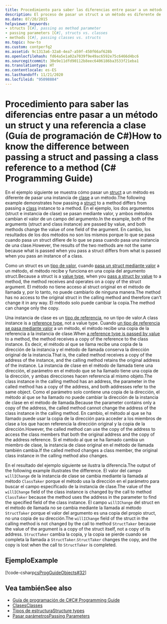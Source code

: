 ```yaml
---
title: Procedimiento para saber las diferencias entre pasar a un método un struct y una referencia a clase - Guía de programación de C#
description: El proceso de pasar un struct a un método es diferente de pasar una instancia de clase a un método en C#. En este ejemplo se muestra la instancia de struct y de clase pasada por valor.
ms.date: 07/20/2015
helpviewer_keywords:
- structs [C#], passing as method parameter
- passing parameters [C#], structs vs. classes
- methods [C#], passing classes vs. structs
ms.topic: how-to
ms.custom: contperfq2
ms.assetid: 9c1313a6-32a8-4ea7-a59f-450f66af628b
ms.openlocfilehash: fd64a5e1a02a7039f9e49ac6592e75c6466d4bc6
ms.sourcegitcommit: 30e9e11dfd90112b8eec6406186ba3533f21eba1
ms.translationtype: HT
ms.contentlocale: es-ES
ms.lasthandoff: 11/21/2020
ms.locfileid: "95098884"
---
```

# <a name="how-to-know-the-difference-between-passing-a-struct-and-passing-a-class-reference-to-a-method-c-programming-guide"></a><span data-ttu-id="7d4c0-104">Procedimiento para saber las diferencias entre pasar a un método un struct y una referencia a clase (Guía de programación de C#)</span><span class="sxs-lookup"><span data-stu-id="7d4c0-104">How to know the difference between passing a struct and passing a class reference to a method (C# Programming Guide)</span></span>

<span data-ttu-id="7d4c0-105">En el ejemplo siguiente se muestra cómo pasar un [struct](../../language-reference/builtin-types/struct.md) a un método es diferente de pasar una instancia de [clase](../../language-reference/keywords/class.md) a un método.</span><span class="sxs-lookup"><span data-stu-id="7d4c0-105">The following example demonstrates how passing a [struct](../../language-reference/builtin-types/struct.md) to a method differs from passing a [class](../../language-reference/keywords/class.md) instance to a method.</span></span> <span data-ttu-id="7d4c0-106">En el ejemplo, los dos argumentos (struct e instancia de clase) se pasan mediante valor, y ambos métodos cambian el valor de un campo del argumento.</span><span class="sxs-lookup"><span data-stu-id="7d4c0-106">In the example, both of the arguments (struct and class instance) are passed by value, and both methods change the value of one field of the argument.</span></span> <span data-ttu-id="7d4c0-107">En cambio, los resultados de los dos métodos no son los mismos porque lo que se pasa cuando pasa un struct difiere de lo que se pasa cuando pasa una instancia de una clase.</span><span class="sxs-lookup"><span data-stu-id="7d4c0-107">However, the results of the two methods are not the same because what is passed when you pass a struct differs from what is passed when you pass an instance of a class.</span></span>  
  
 <span data-ttu-id="7d4c0-108">Como un struct es un [tipo de valor](../../language-reference/builtin-types/value-types.md), cuando [pasa un struct mediante valor](./passing-value-type-parameters.md) a un método, el método recibe y funciona en una copia del argumento struct.</span><span class="sxs-lookup"><span data-stu-id="7d4c0-108">Because a struct is a [value type](../../language-reference/builtin-types/value-types.md), when you [pass a struct by value](./passing-value-type-parameters.md) to a method, the method receives and operates on a copy of the struct argument.</span></span> <span data-ttu-id="7d4c0-109">El método no tiene acceso al struct original en el método de llamada y, por lo tanto, no puede cambiarlo de ninguna manera.</span><span class="sxs-lookup"><span data-stu-id="7d4c0-109">The method has no access to the original struct in the calling method and therefore can't change it in any way.</span></span> <span data-ttu-id="7d4c0-110">El método solo puede cambiar la copia.</span><span class="sxs-lookup"><span data-stu-id="7d4c0-110">The method can change only the copy.</span></span>  
  
 <span data-ttu-id="7d4c0-111">Una instancia de clase es un [tipo de referencia](../../language-reference/keywords/reference-types.md), no un tipo de valor.</span><span class="sxs-lookup"><span data-stu-id="7d4c0-111">A class instance is a [reference type](../../language-reference/keywords/reference-types.md), not a value type.</span></span> <span data-ttu-id="7d4c0-112">Cuando [un tipo de referencia se pasa mediante valor](./passing-reference-type-parameters.md) a un método, el método recibe una copia de la referencia a la instancia de clase.</span><span class="sxs-lookup"><span data-stu-id="7d4c0-112">When [a reference type is passed by value](./passing-reference-type-parameters.md) to a method, the method receives a copy of the reference to the class instance.</span></span> <span data-ttu-id="7d4c0-113">Es decir, el método al que se llama recibe una copia de la dirección de la instancia y el método de llamada conserva la dirección original de la instancia.</span><span class="sxs-lookup"><span data-stu-id="7d4c0-113">That is, the called method receives a copy of the address of the instance, and the calling method retains the original address of the instance.</span></span> <span data-ttu-id="7d4c0-114">La instancia de clase en el método de llamada tiene una dirección, el parámetro en el método que se ha llamado tiene una copia de la dirección, y ambas direcciones hacen referencia al mismo objeto.</span><span class="sxs-lookup"><span data-stu-id="7d4c0-114">The class instance in the calling method has an address, the parameter in the called method has a copy of the address, and both addresses refer to the same object.</span></span> <span data-ttu-id="7d4c0-115">Como el parámetro solo contiene una copia de la dirección, el método al que se ha llamado no puede cambiar la dirección de la instancia de clase en el método de llamada.</span><span class="sxs-lookup"><span data-stu-id="7d4c0-115">Because the parameter contains only a copy of the address, the called method cannot change the address of the class instance in the calling method.</span></span> <span data-ttu-id="7d4c0-116">En cambio, el método al que se ha llamado puede usar la copia de la dirección para acceder a los miembros de clase a los que hacen referencia la dirección original y la copia de la dirección.</span><span class="sxs-lookup"><span data-stu-id="7d4c0-116">However, the called method can use the copy of the address to access the class members that both the original address and the copy of the address reference.</span></span> <span data-ttu-id="7d4c0-117">Si el método al que se ha llamado cambia un miembro de clase, la instancia de clase original en el método de llamada también cambia.</span><span class="sxs-lookup"><span data-stu-id="7d4c0-117">If the called method changes a class member, the original class instance in the calling method also changes.</span></span>  
  
 <span data-ttu-id="7d4c0-118">En el resultado del ejemplo siguiente se ilustra la diferencia.</span><span class="sxs-lookup"><span data-stu-id="7d4c0-118">The output of the following example illustrates the difference.</span></span> <span data-ttu-id="7d4c0-119">El valor del campo `willIChange` de la instancia de clase se cambia mediante la llamada al método `ClassTaker` porque el método usa la dirección en el parámetro para buscar el campo especificado de la instancia de clase.</span><span class="sxs-lookup"><span data-stu-id="7d4c0-119">The value of the `willIChange` field of the class instance is changed by the call to method `ClassTaker` because the method uses the address in the parameter to find the specified field of the class instance.</span></span> <span data-ttu-id="7d4c0-120">El campo `willIChange` del struct en el método de llamada no se cambia mediante la llamada al método `StructTaker` porque el valor del argumento es una copia del propio struct, no una copia de su dirección.</span><span class="sxs-lookup"><span data-stu-id="7d4c0-120">The `willIChange` field of the struct in the calling method is not changed by the call to method `StructTaker` because the value of the argument is a copy of the struct itself, not a copy of its address.</span></span> <span data-ttu-id="7d4c0-121">`StructTaker` cambia la copia, y la copia se pierde cuando se completa la llamada a `StructTaker`.</span><span class="sxs-lookup"><span data-stu-id="7d4c0-121">`StructTaker` changes the copy, and the copy is lost when the call to `StructTaker` is completed.</span></span>  
  
## <a name="example"></a><span data-ttu-id="7d4c0-122">Ejemplo</span><span class="sxs-lookup"><span data-stu-id="7d4c0-122">Example</span></span>  

 [!code-csharp[csProgGuideObjects#32](~/samples/snippets/csharp/VS_Snippets_VBCSharp/csProgGuideObjects/CS/Objects.cs#32)]  
  
## <a name="see-also"></a><span data-ttu-id="7d4c0-123">Vea también</span><span class="sxs-lookup"><span data-stu-id="7d4c0-123">See also</span></span>

- [<span data-ttu-id="7d4c0-124">Guía de programación de C#</span><span class="sxs-lookup"><span data-stu-id="7d4c0-124">C# Programming Guide</span></span>](../index.md)
- [<span data-ttu-id="7d4c0-125">Clases</span><span class="sxs-lookup"><span data-stu-id="7d4c0-125">Classes</span></span>](./classes.md)
- [<span data-ttu-id="7d4c0-126">Tipos de estructura</span><span class="sxs-lookup"><span data-stu-id="7d4c0-126">Structure types</span></span>](../../language-reference/builtin-types/struct.md)
- [<span data-ttu-id="7d4c0-127">Pasar parámetros</span><span class="sxs-lookup"><span data-stu-id="7d4c0-127">Passing Parameters</span></span>](./passing-parameters.md)
